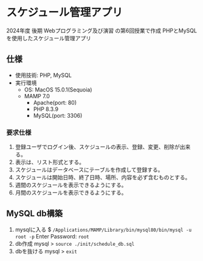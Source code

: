 # スケジュール管理アプリ
2024年度 後期 Webプログラミング及び演習 の第6回授業で作成
PHPとMySQLを使用したスケジュール管理アプリ

## 仕様
- 使用技術: PHP, MySQL
- 実行環境
    - OS: MacOS 15.0.1(Sequoia)
    - MAMP 7.0
        - Apache(port: 80)
        - PHP 8.3.9
        - MySQL(port: 3306)

### 要求仕様
1. 登録ユーザでログイン後、スケジュールの表示、登録、変更、削除が出来る。
1. 表示は、リスト形式とする。
1. スケジュールはデータベースにテーブルを作成して登録する。
1. スケジュールは開始日時、終了日時、場所、内容を必ず含むものとする。
1. 週間のスケジュールを表示できるようにする。
1. 月間のスケジュールを表示できるようにする。

## MySQL db構築

1. mysqlに入る
    $ `/Applications/MAMP/Library/bin/mysql80/bin/mysql -u root -p`
    Enter Password: `root`
2. db作成
    mysql > `source ./init/schedule_db.sql`
3. dbを抜ける
    mysql > `exit`